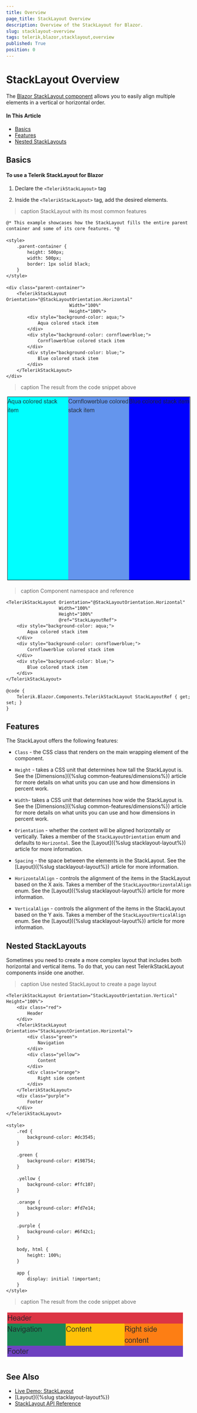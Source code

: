 ```yaml
---
title: Overview
page_title: StackLayout Overview
description: Overview of the StackLayout for Blazor.
slug: stacklayout-overview
tags: telerik,blazor,stacklayout,overview
published: True
position: 0
---
```


# StackLayout Overview

The <a href="https://www.telerik.com/blazor-ui/stacklayout" target="_blank">Blazor StackLayout component</a> allows you to easily align multiple elements in a vertical or horizontal order. 

#### In This Article


* [Basics](#basics)
* [Features](#features)
* [Nested StackLayouts](#nested-stacklayouts)

## Basics

#### To use a Telerik StackLayout for Blazor

1. Declare the `<TelerikStackLayout>` tag 

1. Inside the `<TelerikStackLayout>` tag, add the desired elements.

>caption StackLayout with its most common features

````CSHTML
@* This example showcases how the StackLayout fills the entire parent container and some of its core features. *@

<style>
    .parent-container {
        height: 500px;
        width: 500px;
        border: 1px solid black;
    }
</style>

<div class="parent-container">
    <TelerikStackLayout Orientation="@StackLayoutOrientation.Horizontal" 
                        Width="100%" 
                        Height="100%">
        <div style="background-color: aqua;">
            Aqua colored stack item
        </div>
        <div style="background-color: cornflowerblue;">
            Cornflowerblue colored stack item
        </div>
        <div style="background-color: blue;">
            Blue colored stack item
        </div>
    </TelerikStackLayout>
</div>
````

>caption The result from the code snippet above

![overview of the StackLayout functionality](images/stacklayout-overview-basic-example.png)


>caption Component namespace and reference

````CSHTML
<TelerikStackLayout Orientation="@StackLayoutOrientation.Horizontal"
                    Width="100%"
                    Height="100%"
                    @ref="StackLayoutRef">
    <div style="background-color: aqua;">
        Aqua colored stack item
    </div>
    <div style="background-color: cornflowerblue;">
        Cornflowerblue colored stack item
    </div>
    <div style="background-color: blue;">
        Blue colored stack item
    </div>
</TelerikStackLayout>

@code {
    Telerik.Blazor.Components.TelerikStackLayout StackLayoutRef { get; set; }
}
````


## Features

The StackLayout offers the following features:

* `Class` - the CSS class that renders on the main wrapping element of the component.

* `Height` - takes a CSS unit that determines how tall the StackLayout is. See the [Dimensions]({%slug common-features/dimensions%}) article for more details on what units you can use and how dimensions in percent work.

* `Width`- takes a CSS unit that determines how wide the StackLayout is. See the [Dimensions]({%slug common-features/dimensions%}) article for more details on what units you can use and how dimensions in percent work.

* `Orientation` - whether the content will be aligned horizontally or vertically. Takes a member of the `StackLayoutOrientation` enum and defaults to `Horizontal`. See the [Layout]({%slug stacklayout-layout%}) article for more information.

* `Spacing` - the space between the elements in the StackLayout. See the [Layout]({%slug stacklayout-layout%}) article for more information.

* `HorizontalAlign` - controls the alignment of the items in the StackLayout based on the X axis. Takes a member of the `StackLayoutHorizontalAlign` enum. See the [Layout]({%slug stacklayout-layout%}) article for more information.

* `VerticalAlign` - controls the alignment of the items in the StackLayout based on the Y axis. Takes a member of the `StackLayoutVerticalAlign` enum. See the [Layout]({%slug stacklayout-layout%}) article for more information.

## Nested StackLayouts

Sometimes you need to create a more complex layout that includes both horizontal and vertical items. To do that, you can nest TelerikStackLayout components inside one another.

>caption Use nested StackLayout to create a page layout

````CSHTML
<TelerikStackLayout Orientation="StackLayoutOrientation.Vertical" Height="100%">
    <div class="red">
        Header
    </div>
    <TelerikStackLayout Orientation="StackLayoutOrientation.Horizontal">
        <div class="green">
            Navigation
        </div>
        <div class="yellow">
            Content
        </div>
        <div class="orange">
            Right side content
        </div>
    </TelerikStackLayout>
    <div class="purple">
        Footer
    </div>
</TelerikStackLayout>

<style>
    .red {
        background-color: #dc3545;
    }

    .green {
        background-color: #198754;
    }

    .yellow {
        background-color: #ffc107;
    }

    .orange {
        background-color: #fd7e14;
    }

    .purple {
        background-color: #6f42c1;
    }

    body, html {
        height: 100%;
    }

    app {
        display: initial !important;
    }
</style>
````

>caption The result from the code snippet above

![Nested StackLayouts can create complex layout](images/stacklayout-overview-nested-stacklayouts-example.png)

## See Also

  * [Live Demo: StackLayout](https://demos.telerik.com/blazor-ui/stacklayout/overview)
  * [Layout]({%slug stacklayout-layout%})
  * [StackLayout API Reference](https://docs.telerik.com/blazor-ui/api/Telerik.Blazor.Components.TelerikStackLayout)